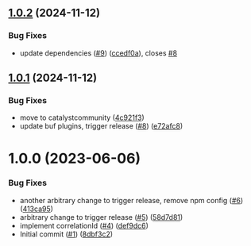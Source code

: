 ## [1.0.2](https://github.com/catalystcommunity/protos-go-notifications/compare/v1.0.1...v1.0.2) (2024-11-12)


### Bug Fixes

* update dependencies ([#9](https://github.com/catalystcommunity/protos-go-notifications/issues/9)) ([ccedf0a](https://github.com/catalystcommunity/protos-go-notifications/commit/ccedf0ab31a94359a5092b7ecfc2dc262be3b132)), closes [#8](https://github.com/catalystcommunity/protos-go-notifications/issues/8)

## [1.0.1](https://github.com/catalystcommunity/protos-go-notifications/compare/v1.0.0...v1.0.1) (2024-11-12)


### Bug Fixes

* move to catalystcommunity ([4c921f3](https://github.com/catalystcommunity/protos-go-notifications/commit/4c921f37451c47fc2cb717ee4fe4f76f752562c1))
* update buf plugins, trigger release ([#8](https://github.com/catalystcommunity/protos-go-notifications/issues/8)) ([e72afc8](https://github.com/catalystcommunity/protos-go-notifications/commit/e72afc852d8467bba37558a9e74a769e56768738))

# 1.0.0 (2023-06-06)


### Bug Fixes

* another arbitrary change to trigger release, remove npm config ([#6](https://github.com/catalystcommunity/protos-go-notifications/issues/6)) ([413ca95](https://github.com/catalystcommunity/protos-go-notifications/commit/413ca95ab6b5e0d56d5c5e0adf0ee97402562c1e))
* arbitrary change to trigger release ([#5](https://github.com/catalystcommunity/protos-go-notifications/issues/5)) ([58d7d81](https://github.com/catalystcommunity/protos-go-notifications/commit/58d7d8102e3595359c262517c9836e7c2f0d8abc))
* implement correlationId ([#4](https://github.com/catalystcommunity/protos-go-notifications/issues/4)) ([def9dc6](https://github.com/catalystcommunity/protos-go-notifications/commit/def9dc6cae1504c974770c34dd13b1fe298bcd61))
* Initial commit ([#1](https://github.com/catalystcommunity/protos-go-notifications/issues/1)) ([8dbf3c2](https://github.com/catalystcommunity/protos-go-notifications/commit/8dbf3c261057b5a2deb11563562a9d78b1d35919))
